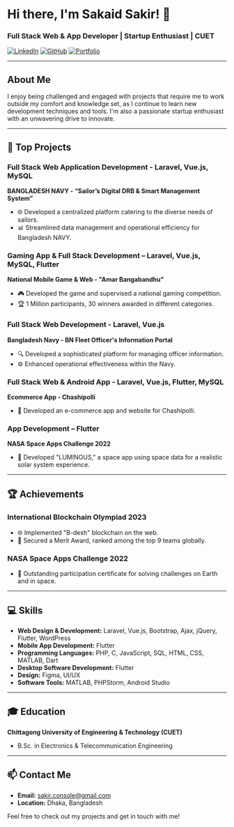 # Hi there, I'm Sakaid Sakir! 👋

### Full Stack Web & App Developer | Startup Enthusiast | CUET

[![LinkedIn](https://img.shields.io/badge/LinkedIn-blue?style=for-the-badge&logo=linkedin)](https://www.linkedin.com/in/sakaid-sakir)
[![GitHub](https://img.shields.io/badge/GitHub-black?style=for-the-badge&logo=github)](https://github.com/sakir-console)
[![Portfolio](https://img.shields.io/badge/Portfolio-green?style=for-the-badge&logo=google-chrome)](https://sakir-console.github.io)

---

## About Me

I enjoy being challenged and engaged with projects that require me to work outside my comfort and knowledge set, as I continue to learn new development techniques and tools. I'm also a passionate startup enthusiast with an unwavering drive to innovate.

---

## 🚀 Top Projects

### Full Stack Web Application Development - Laravel, Vue.js, MySQL
**BANGLADESH NAVY - “Sailor’s Digital DRB & Smart Management System”**
- 🌐 Developed a centralized platform catering to the diverse needs of sailors.
- 📊 Streamlined data management and operational efficiency for Bangladesh NAVY.

### Gaming App & Full Stack Development – Laravel, Vue.js, MySQL, Flutter
**National Mobile Game & Web - "Amar Bangabandhu"**
- 🎮 Developed the game and supervised a national gaming competition.
- 🏆 1 Million participants, 30 winners awarded in different categories.

### Full Stack Web Development - Laravel, Vue.js
**Bangladesh Navy - BN Fleet Officer's Information Portal**
- 🔍 Developed a sophisticated platform for managing officer information.
- ⚙️ Enhanced operational effectiveness within the Navy.

### Full Stack Web & Android App - Laravel, Vue.js, Flutter, MySQL
**Ecommerce App - Chashipolli**
- 🛒 Developed an e-commerce app and website for Chashipolli.

### App Development – Flutter
**NASA Space Apps Challenge 2022**
- 🌌 Developed "LUMINOUS," a space app using space data for a realistic solar system experience.

---

## 🏆 Achievements

### International Blockchain Olympiad 2023
- 🌐 Implemented "B-desh" blockchain on the web.
- 🥇 Secured a Merit Award, ranked among the top 9 teams globally.

### NASA Space Apps Challenge 2022
- 🏅 Outstanding participation certificate for solving challenges on Earth and in space.

---

## 💻 Skills

- **Web Design & Development:** Laravel, Vue.js, Bootstrap, Ajax, jQuery, Flutter, WordPress
- **Mobile App Development:** Flutter
- **Programming Languages:** PHP, C, JavaScript, SQL, HTML, CSS, MATLAB, Dart
- **Desktop Software Development:** Flutter
- **Design:** Figma, UI/UX
- **Software Tools:** MATLAB, PHPStorm, Android Studio

---

## 🎓 Education

**Chittagong University of Engineering & Technology (CUET)**
- B.Sc. in Electronics & Telecommunication Engineering

---

## 📫 Contact Me

- **Email:** sakir.console@gmail.com
- **Location:** Dhaka, Bangladesh

Feel free to check out my projects and get in touch with me!
 
